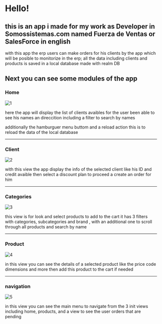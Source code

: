 # Hello!

## this is an app i made for my work as Developer in Somossistemas.com named Fuerza de Ventas or SalesForce in english 
 with this app the erp users can make orders for his clients by the app which will be posible to monitorize in the erp; all the data including clients and products is saved in a local database made with realm DB

## Next you can see some modules of the app 

### Home

![1](captures/inicio.gif)

here the app will display the list of clients avaibles for the user been able to see his names an direccition including a filter to search by names

additionally the hamburguer menu buttom and a reload action this is to reload the data of the local database 

___

### Client

![2](captures/vistaDeCliente.gif)

with this view the app display the info of the selected client like his ID and credit avaible then select a discount plan to proceed a create an order for him

___

### Categories

![3](captures/categorias.gif)

this view is for look and select products to add to the cart it has 3 filters with categories, subcategories and brand , with an additional one to scroll through all products and search by name

___


### Product

![4](captures/vista_de_producto.gif)


in this view you can see the details of a selected product like the price code dimensions and more then add this product to the cart if needed

___


### navigation

![5](captures/navegacion_y_pedidos.gif)

in this view you can see the main menu to navigate from the 3 init views including home, products, and a view to see the user orders that are pending



